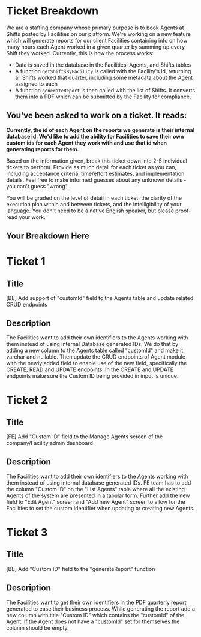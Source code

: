 # Ticket Breakdown
We are a staffing company whose primary purpose is to book Agents at Shifts posted by Facilities on our platform. We're working on a new feature which will generate reports for our client Facilities containing info on how many hours each Agent worked in a given quarter by summing up every Shift they worked. Currently, this is how the process works:

- Data is saved in the database in the Facilities, Agents, and Shifts tables
- A function `getShiftsByFacility` is called with the Facility's id, returning all Shifts worked that quarter, including some metadata about the Agent assigned to each
- A function `generateReport` is then called with the list of Shifts. It converts them into a PDF which can be submitted by the Facility for compliance.

## You've been asked to work on a ticket. It reads:

**Currently, the id of each Agent on the reports we generate is their internal database id. We'd like to add the ability for Facilities to save their own custom ids for each Agent they work with and use that id when generating reports for them.**


Based on the information given, break this ticket down into 2-5 individual tickets to perform. Provide as much detail for each ticket as you can, including acceptance criteria, time/effort estimates, and implementation details. Feel free to make informed guesses about any unknown details - you can't guess "wrong".


You will be graded on the level of detail in each ticket, the clarity of the execution plan within and between tickets, and the intelligibility of your language. You don't need to be a native English speaker, but please proof-read your work.

## Your Breakdown Here

# Ticket 1
## Title
[BE] Add support of "customId" field to the Agents table and update related CRUD endpoints

## Description
The Facilities want to add their own identifiers to the Agents working with them instead of using internal Database generated IDs. We do that by adding a new column to the Agents table called "customId" and make it varchar and nullable. Then update the CRUD endpoints of Agent module with the newly added field to enable use of the new field, specifically the CREATE, READ and UPDATE endpoints. In the CREATE and UPDATE endpoints make sure the Custom ID being provided in input is unique.

# Ticket 2
## Title
[FE] Add "Custom ID" field to the Manage Agents screen of the company/Facility admin dashboard 

## Description
The Facilities want to add their own identifiers to the Agents working with them instead of using internal database generated IDs. FE team has to add the column "Custom ID" on the "List Agents" table where all the existing Agents of the system are presented in a tabular form. Further add the new field to "Edit Agent" screen and "Add new Agent" screen to allow for the Facilities to set the custom identifier when updating or creating new Agents.

# Ticket 3
## Title
[BE] Add "Custom ID" field to the "generateReport" function 

## Description
The Facilities want to get their own identifiers in the PDF quarterly report generated to ease their business process. While generating the report add a new column with title "Custom ID" which contains the "customId" of the Agent. If the Agent does not have a "customId" set for themselves the column should be empty.